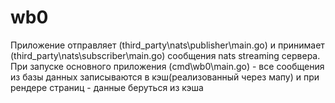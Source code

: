 # wb0

Приложение отправляет (third_party\nats\publisher\main.go)
и принимает (third_party\nats\subscriber\main.go) сообщения nats streaming сервера.
При запуске основного приложения (cmd\wb0\main.go) - все сообщения из базы данных записываются в кэш(реализованный через мапу) и при рендере страниц - данные беруться из кэша
